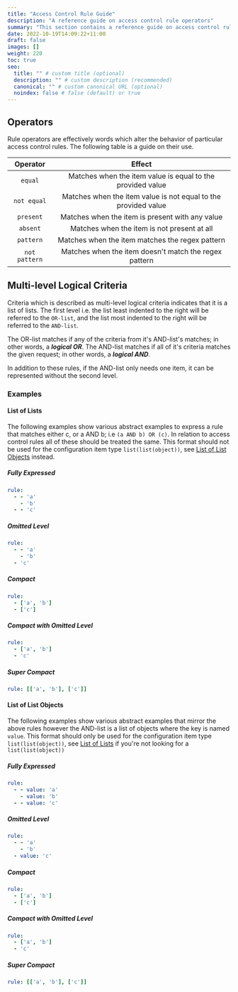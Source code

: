```yaml
---
title: "Access Control Rule Guide"
description: "A reference guide on access control rule operators"
summary: "This section contains a reference guide on access control rule operators."
date: 2022-10-19T14:09:22+11:00
draft: false
images: []
weight: 220
toc: true
seo:
  title: "" # custom title (optional)
  description: "" # custom description (recommended)
  canonical: "" # custom canonical URL (optional)
  noindex: false # false (default) or true
---
```


## Operators

Rule operators are effectively words which alter the behavior of particular access control rules. The following table
is a guide on their use.

|   Operator    |                             Effect                             |
|:-------------:|:--------------------------------------------------------------:|
|    `equal`    |   Matches when the item value is equal to the provided value   |
|  `not equal`  | Matches when the item value is not equal to the provided value |
|   `present`   |        Matches when the item is present with any value         |
|   `absent`    |          Matches when the item is not present at all           |
|   `pattern`   |        Matches when the item matches the regex pattern         |
| `not pattern` |     Matches when the item doesn't match the regex pattern      |


## Multi-level Logical Criteria

Criteria which is described as multi-level logical criteria indicates that it is a list of lists. The first level i.e.
the list least indented to the right will be referred to the `OR-list`, and the list most indented to the right will be
referred to the `AND-list`.

The OR-list matches if any of the criteria from it's AND-list's matches; in other words, a *__logical OR__*. The
AND-list matches if all of it's criteria matches the given request; in other words, a *__logical AND__*.

In addition to these rules, if the AND-list only needs one item, it can be represented without the second level.

### Examples

#### List of Lists

The following examples show various abstract examples to express a rule that matches either c, or a AND b;
i.e `(a AND b) OR (c)`. In relation to access control rules all of these should be treated the same. This format should
not be used for the configuration item type `list(list(object))`, see [List of List Objects](#list-of-list-objects)
instead.

##### Fully Expressed

```yaml
rule:
  - - 'a'
    - 'b'
  - - 'c'
```

##### Omitted Level

```yaml
rule:
  - - 'a'
    - 'b'
  - 'c'
```

##### Compact

```yaml
rule:
  - ['a', 'b']
  - ['c']
```

##### Compact with Omitted Level

```yaml
rule:
  - ['a', 'b']
  - 'c'
```

##### Super Compact

```yaml
rule: [['a', 'b'], ['c']]
```

#### List of List Objects

The following examples show various abstract examples that mirror the above rules however the AND-list is a list of
objects where the key is named `value`. This format should only be used for the configuration item type
`list(list(object))`, see [List of Lists](#list-of-lists) if you're not looking for a `list(list(object))`

##### Fully Expressed

```yaml
rule:
  - - value: 'a'
    - value: 'b'
  - - value: 'c'
```

##### Omitted Level

```yaml
rule:
  - - 'a'
    - 'b'
  - value: 'c'
```

##### Compact

```yaml
rule:
  - ['a', 'b']
  - ['c']
```

##### Compact with Omitted Level

```yaml
rule:
  - ['a', 'b']
  - 'c'
```

##### Super Compact

```yaml
rule: [['a', 'b'], ['c']]
```
